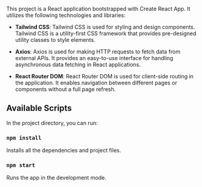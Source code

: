 
This project is a React application bootstrapped with Create React App. It utilizes the following technologies and libraries:

- **Tailwind CSS**: Tailwind CSS is used for styling and design components. Tailwind CSS is a utility-first CSS framework that provides pre-designed utility classes to style elements.

- **Axios**: Axios is used for making HTTP requests to fetch data from external APIs. It provides an easy-to-use interface for handling asynchronous data fetching in React applications.

- **React Router DOM**: React Router DOM is used for client-side routing in the application. It enables navigation between different pages or components without a full page refresh.

## Available Scripts

In the project directory, you can run:

### `npm install`

Installs all the dependencies and project files.


### `npm start`

Runs the app in the development mode.
